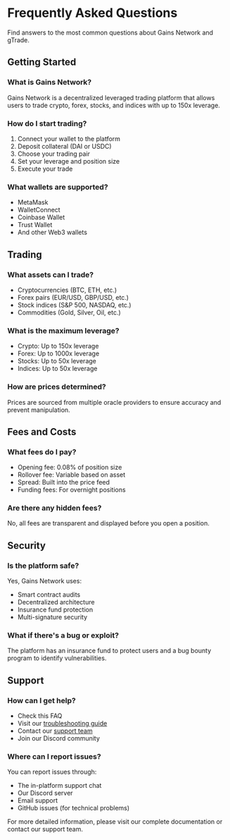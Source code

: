 # Frequently Asked Questions

Find answers to the most common questions about Gains Network and gTrade.

## Getting Started

### What is Gains Network?
Gains Network is a decentralized leveraged trading platform that allows users to trade crypto, forex, stocks, and indices with up to 150x leverage.

### How do I start trading?
1. Connect your wallet to the platform
2. Deposit collateral (DAI or USDC)
3. Choose your trading pair
4. Set your leverage and position size
5. Execute your trade

### What wallets are supported?
- MetaMask
- WalletConnect
- Coinbase Wallet
- Trust Wallet
- And other Web3 wallets

## Trading

### What assets can I trade?
- Cryptocurrencies (BTC, ETH, etc.)
- Forex pairs (EUR/USD, GBP/USD, etc.)
- Stock indices (S&P 500, NASDAQ, etc.)
- Commodities (Gold, Silver, Oil, etc.)

### What is the maximum leverage?
- Crypto: Up to 150x leverage
- Forex: Up to 1000x leverage
- Stocks: Up to 50x leverage
- Indices: Up to 50x leverage

### How are prices determined?
Prices are sourced from multiple oracle providers to ensure accuracy and prevent manipulation.

## Fees and Costs

### What fees do I pay?
- Opening fee: 0.08% of position size
- Rollover fee: Variable based on asset
- Spread: Built into the price feed
- Funding fees: For overnight positions

### Are there any hidden fees?
No, all fees are transparent and displayed before you open a position.

## Security

### Is the platform safe?
Yes, Gains Network uses:
- Smart contract audits
- Decentralized architecture
- Insurance fund protection
- Multi-signature security

### What if there's a bug or exploit?
The platform has an insurance fund to protect users and a bug bounty program to identify vulnerabilities.

## Support

### How can I get help?
- Check this FAQ
- Visit our [troubleshooting guide](/en/help/troubleshooting)
- Contact our [support team](/en/help/contact-support)
- Join our Discord community

### Where can I report issues?
You can report issues through:
- The in-platform support chat
- Our Discord server
- Email support
- GitHub issues (for technical problems)

For more detailed information, please visit our complete documentation or contact our support team.
